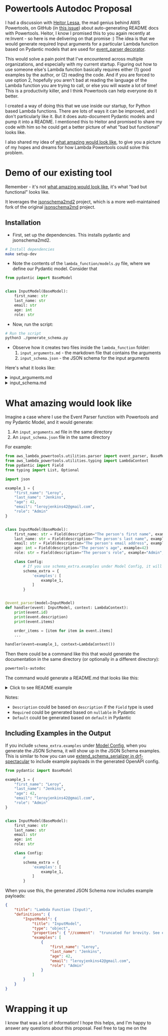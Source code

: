 # Powertools Autodoc Proposal

I had a discussion with [Heitor Lessa](https://twitter.com/heitor_lessa), the mad genius behind AWS Powertools, on GitHub (in [this issue](https://github.com/awslabs/aws-lambda-powertools-python/issues/1236#issuecomment-1156886330)) about auto-generating README docs with Powertools. Heitor, I know I promised this to you again recently at re:Invent - so here is me delivering on that promise :) The idea is that we would generate required Input arguments for a particular Lambda function based on Pydantic models that are used for [event_parser decorator](https://awslabs.github.io/aws-lambda-powertools-python/2.3.0/utilities/parser/#parsing-events).

This would solve a pain point that I've encountered across multiple organizations, and especially with my current startup. Figuring out how to use someone else's Lambda function basically requires either (1) good examples by the author, or (2) reading the code. And if you are forced to use option 2, hopefully you aren't bad at reading the language of the Lambda function you are trying to call, or else you will waste a lot of time! This is a productivity killer, and I think Powertools can help everyone do it better.

I created a way of doing this that we use inside our startup, for Python based Lambda functions. There are lots of ways it can be improved, and I don't particularly like it. But it does auto-document Pydantic models and pump it into a README. I mentioned this to Heitor and promised to share my code with him so he could get a better picture of what "bad but functional" looks like.

I also shared my idea of [what amazing would look like](#what-amazing-would-look-like), to give you a picture of my hopes and dreams for how Lambda Powertools could solve this problem.

# Demo of our existing tool

Remember - it's not [what amazing would look like](#what-amazing-would-look-like), it's what "bad but functional" looks like.

It leverages the [jsonschema2md2](https://github.com/sbrunner/jsonschema2md2) project, which is a more well-maintained fork of the original [jsonschema2md](https://github.com/RalfG/jsonschema2md) project.

## Installation

* First, set up the dependencies. This installs pydantic and jsonschema2md2.

```bash
# Install dependencies
make setup-dev
````

* Note the contents of the `lambda_function/models.py` file, where we define our Pydantic model. Consider that 

```python
from pydantic import BaseModel


class InputModel(BaseModel):
    first_name: str
    last_name: str
    email: str 
    age: int
    role: str
```

* Now, run the script:

```bash
# Run the script
python3 ./generate_schema.py
```

* Observe how it creates two files inside the `lambda_function` folder:
  1. `input_arguments.md` - the markdown file that contains the arguments
  2. `input_schema.json` - the JSON schema for the input arguments

Here's what it looks like:

<details><summary>input_arguments.md</summary>

# Lambda Function (Input)

## Definitions

- <a id="definitions/InputModel"></a>**`InputModel`** *(object)*
  - **`first_name`** *(string)*
  - **`last_name`** *(string)*
  - **`email`** *(string)*
  - **`age`** *(integer)*
  - **`role`** *(string)*

  Examples:
  ```json
  {
      "first_name": "Leroy",
      "last_name": "Jenkins",
      "age": 42,
      "email": "leroyjenkins42@gmail.com",
      "role": "Admin"
  }
  ```

</details>

<details><summary>input_schema.md</summary>

```json
{
    "title": "Lambda Function (Input)",
    "definitions": {
        "InputModel": {
            "title": "InputModel",
            "type": "object",
            "properties": {
                "first_name": {
                    "title": "First Name",
                    "type": "string"
                },
                "last_name": {
                    "title": "Last Name",
                    "type": "string"
                },
                "email": {
                    "title": "Email",
                    "type": "string"
                },
                "age": {
                    "title": "Age",
                    "type": "integer"
                },
                "role": {
                    "title": "Role",
                    "type": "string"
                }
            },
            "required": [
                "first_name",
                "last_name",
                "email",
                "age",
                "role"
            ]
        }
    }
}
```

</details>

# What amazing would look like

Imagine a case where I use the Event Parser function with Powertools and my Pydantic Model, and it would generate:
1. An `input_arguments.md` file in the same directory
2. An `input_schema.json` file in the same directory

For example:

```python
from aws_lambda_powertools.utilities.parser import event_parser, BaseModel
from aws_lambda_powertools.utilities.typing import LambdaContext
from pydantic import Field
from typing import List, Optional

import json

example_1 = {
    "first_name": "Leroy",
    "last_name": "Jenkins",
    "age": 42,
    "email": "leroyjenkins42@gmail.com",
    "role": "Admin"
}


class InputModel(BaseModel):
    first_name: str = Field(description="The person's first name", example="Leroy")
    last_name: str = Field(description="The person's last name", example="Jenkins")
    email: str = Field(description="The person's email address", example="leroyjenkins42@gmail.com")
    age: int = Field(description="The person's age", example=42)
    role: str = Field(description="The person's role", example="Admin", default="Admin", nullable=False)

    class Config:
        # If you use schema_extra.examples under Model Config, it will show up in the JSON Schema which gets passed down to the Markdown file
        schema_extra = {
            'examples': [
                example_1,
            ]
        }


@event_parser(model=InputModel)
def handler(event: InputModel, context: LambdaContext):
    print(event.id)
    print(event.description)
    print(event.items)

    order_items = [item for item in event.items]
    ...

handler(event=example_1, context=LambdaContext())
```

Then there could be a command like this that would generate the documentation in the same directory (or optionally in a different directory):

```bash
powertools-autodoc
```

The command would generate a README.md that looks like this:

<details><summary>Click to see README example</summary>

# Lambda Function Arguments

| Key          | Type   | Description                | Default | Required | Example                    |
|--------------|--------|----------------------------|---------|----------|----------------------------|
| `first_name` | string | The person's first name    |         | **True** | `Leroy`                    |
| `last_name`  | string | The person's last name     |         | **True** | `Jenkins`                  |
| `email`      | string | The person's email address |         | **True** | `leroyjenkins42@gmail.com` |
| `age`        | int    | The person's age           |         | False    | `42`                       |
| `role`       | string | The person's role          | `Admin` | **True** | `Admin`                    |


</details>

Notes:
* `Description` could be based on `description` if the `Field` type is used
* `Required` could be generated based on `nullable` in Pydantic
* `Default` could be generated based on `default` in Pydantic


## Including Examples in the Output

If you include `schema_extra.examples` under [Model Config](https://docs.pydantic.dev/usage/model_config/), when you generate the JSON Schema, it will show up in the JSON Schema examples. This is similar to how you can use [extend_schema_serializer in drf-spectacular](https://drf-spectacular.readthedocs.io/en/latest/customization.html#step-4-extend-schema-serializer) to include example payloads in the generated OpenAPI config. 

```python
from pydantic import BaseModel

example_1 = {
    "first_name": "Leroy",
    "last_name": "Jenkins",
    "age": 42,
    "email": "leroyjenkins42@gmail.com",
    "role": "Admin"
}


class InputModel(BaseModel):
    first_name: str
    last_name: str
    email: str
    age: int
    role: str

    class Config:
        # 
        schema_extra = {
            'examples': [
                example_1,
            ]
        }
```

When you use this, the generated JSON Schema now includes example payloads:

```json
{
    "title": "Lambda Function (Input)",
    "definitions": {
        "InputModel": {
            "title": "InputModel",
            "type": "object",
            "properties": { "//comment":  "truncated for brevity. See examples on the next line."},
            "examples": [
                {
                    "first_name": "Leroy",
                    "last_name": "Jenkins",
                    "age": 42,
                    "email": "leroyjenkins42@gmail.com",
                    "role": "Admin"
                }
            ]
        }
    }
}
```

# Wrapping it up

I know that was a lot of information! I hope this helps, and I'm happy to answer any questions about this proposal. Feel free to tag me on the 

